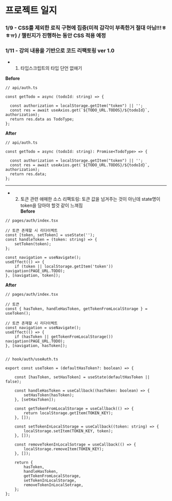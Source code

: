 <!-- # 자기소개서
안녕하세요 저는 2년차 개발자 장민우 입니다.  

React를 개발한 기간은 1년으로 챌린지를 통해서 프론트엔드 개발지식을 쌓는 것이 목표입니다.  

요즘 가장 관심을 가지고 있는 부분은 관심사 분리와 디자인 패턴을 활용한 디렉토리 구조 입니다.  

개발에 관한 다양한 의견은 언제든지 환영합니다. -->

# 프로젝트 일지
### 1/9 - CSS를 제외한 로직 구현에 집중(미적 감각이 부족한거 절대 아님!!!ㅎㅎㅠ) / 챌린지가 진행하는 동안 CSS 적용 예정  

### 1/11 - 강의 내용을 기반으로 코드 리팩토링 ver 1.0
- 1. 타입스크립트의 타입 단언 없애기

**Before**
```
// api/auth.ts

const getTodo = async (todoId: string) => {

  const authorization = localStorage.getItem("token") || '';
  const res = await useAxios.get(`${TODO_URL.TODOS}/${todoId}`, authorization);
  return res.data as TodoType;
};
```

**After**
```
// api/auth.ts

const getTodo = async (todoId: string): Promise<TodoType> => {

  const authorization = localStorage.getItem("token") || '';
  const res = await useAxios.get(`${TODO_URL.TODOS}/${todoId}`, authorization);
  return res.data;
};
```
** **
- 2. 토큰 관련 애매한 소스 리팩토링: 토큰 값을 넘겨주는 것이 아닌데 state명이 token을 담아야 할것 같이 느껴짐  
**Before**
```
// pages/auth/index.tsx

// 토큰 존재할 시 리다이렉트
const [token, setToken] = useState('');
const handleToken = (token: string) => {
    setToken(token);
};

const navigation = useNavigate();
useEffect(() => {
    if (token || localStorage.getItem('token')) navigation(PAGE_URL.TODO);
}, [navigation, token]);
```

**After**
```
// pages/auth/index.tsx

// 토큰
const { hasToken, handleHasToken, getTokenFromLocalStorage } = useToken();

// 토큰 존재할 시 리다이렉트
const navigation = useNavigate();
useEffect(() => {
    if (hasToken || getTokenFromLocalStorage()) navigation(PAGE_URL.TODO);
}, [navigation, hasToken]);


// hook/auth/useAuth.ts

export const useToken = (defaultHasToken?: boolean) => {

    const [hasToken, setHasToken] = useState(defaultHasToken || false);

    const handleHasToken = useCallback((hasToken: boolean) => {
        setHasToken(hasToken);
    }, [setHasToken]);

    const getTokenFromLocalStorage = useCallback(() => {
        return localStorage.getItem(TOKEN_KEY);
    }, []);

    const setTokenInLocalStorage = useCallback((token: string) => {
        localStorage.setItem(TOKEN_KEY, token);
    }, []);

    const removeTokenInLocalSotrage = useCallback(() => {
        localStorage.removeItem(TOKEN_KEY);
    }, []);

    return {
        hasToken,
        handleHasToken,
        getTokenFromLocalStorage,
        setTokenInLocalStorage,
        removeTokenInLocalSotrage,
    };
};
```
<!-- 
### 1/12 - 강의 내용을 기반으로 코드 리팩토링 ver 2.0
- 1. 타입스크립트의 타입 단언 없애기 -->